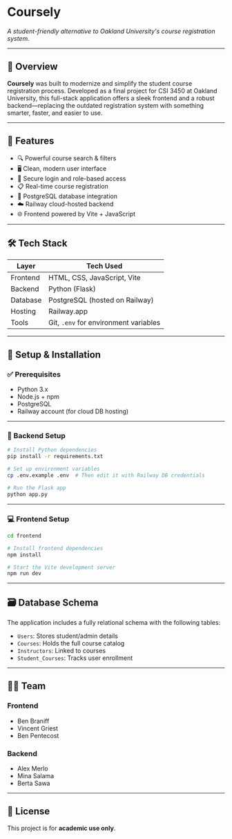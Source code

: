# Coursely

*A student-friendly alternative to Oakland University's course registration system.*

---

## 📝 Overview

**Coursely** was built to modernize and simplify the student course registration process. Developed as a final project for CSI 3450 at Oakland University, this full-stack application offers a sleek frontend and a robust backend—replacing the outdated registration system with something smarter, faster, and easier to use.

---

## 🚀 Features

- 🔍 Powerful course search & filters  
- 🖥️ Clean, modern user interface  
- 🔐 Secure login and role-based access  
- 📋 Real-time course registration  
- 🧩 PostgreSQL database integration  
- ☁️ Railway cloud-hosted backend  
- 🌐 Frontend powered by Vite + JavaScript  

---

## 🛠 Tech Stack

| Layer     | Tech Used                     |
|-----------|-------------------------------|
| Frontend  | HTML, CSS, JavaScript, Vite   |
| Backend   | Python (Flask)                |
| Database  | PostgreSQL (hosted on Railway)|
| Hosting   | Railway.app                   |
| Tools     | Git, `.env` for environment variables |

---

## 🔧 Setup & Installation

### ✅ Prerequisites

- Python 3.x  
- Node.js + npm  
- PostgreSQL  
- Railway account (for cloud DB hosting)

---

### 🐍 Backend Setup

```bash
# Install Python dependencies
pip install -r requirements.txt

# Set up environment variables
cp .env.example .env  # Then edit it with Railway DB credentials

# Run the Flask app
python app.py
```

---

### 💻 Frontend Setup

```bash
cd frontend

# Install frontend dependencies
npm install

# Start the Vite development server
npm run dev
```

---

## 🗃️ Database Schema

The application includes a fully relational schema with the following tables:

- `Users`: Stores student/admin details  
- `Courses`: Holds the full course catalog  
- `Instructors`: Linked to courses  
- `Student_Courses`: Tracks user enrollment  

---

## 👨‍💻 Team

### Frontend

- Ben Braniff  
- Vincent Griest  
- Ben Pentecost  

### Backend

- Alex Merlo  
- Mina Salama  
- Berta Sawa  

---

## 📄 License

This project is for **academic use only**.

